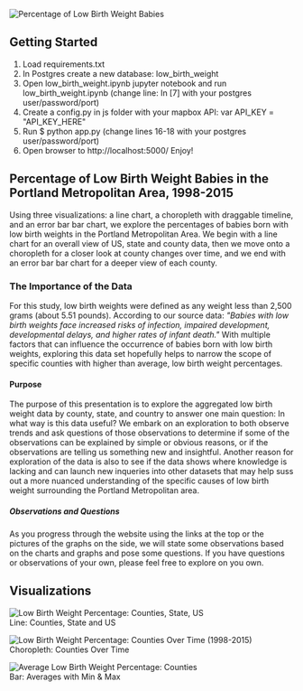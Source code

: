 <div class="container-fluid">

<div class="row">

<div class="col-md-12">

<nav class="navbar navbar-expand-lg navbar-light bg-light">

![Percentage of Low Birth Weight Babies](./static/images/logo.png "Percentage of Low Birth Weight Babies")

</nav>

## Getting Started

1.  Load requirements.txt
1.  In Postgres create a new database: low_birth_weight
1.  Open low_birth_weight.ipynb jupyter notebook and run low_birth_weight.ipynb (change line: In [7] with your postgres user/password/port)
1.  Create a config.py in js folder with your mapbox API: var API_KEY = "API_KEY_HERE"
1.  Run $ python app.py (change lines 16-18 with your postgres user/password/port)
1.  Open browser to http://localhost:5000/
Enjoy!
</div>

</div>

</div>

<div class="container">

<div class="row">

<div class="col-md-12 jumbotron mt-4">

## Percentage of Low Birth Weight Babies in the Portland Metropolitan Area, 1998-2015

</div>

<div class="col-md-6">
Using three visualizations: a line chart, a choropleth with draggable timeline, and an error bar bar chart, we explore the percentages of babies born with low birth weights in the Portland Metropolitan Area. We begin with a line chart for an overall view of US, state and county data, then we move onto a choropleth for a closer look at county changes over time, and we end with an error bar bar chart for a deeper view of each county.

### The Importance of the Data

For this study, low birth weights were defined as any weight less than 2,500 grams (about 5.51 pounds). According to our source data: _"Babies with low birth weights face increased risks of infection, impaired development, developmental delays, and higher rates of infant death."_ With multiple factors that can influence the occurrence of babies born with low birth weights, exploring this data set hopefully helps to narrow the scope of specific counties with higher than average, low birth weight percentages.

#### Purpose

The purpose of this presentation is to explore the aggregated low birth weight data by county, state, and country to answer one main question: In what way is this data useful? We embark on an exploration to both observe trends and ask questions of those observations to determine if some of the observations can be explained by simple or obvious reasons, or if the observations are telling us something new and insightful. Another reason for exploration of the data is also to see if the data shows where knowledge is lacking and can launch new inqueries into other datasets that may help suss out a more nuanced understanding of the specific causes of low birth weight surrounding the Portland Metropolitan area.

##### Observations and Questions

As you progress through the website using the links at the top or the pictures of the graphs on the side, we will state some observations based on the charts and graphs and pose some questions. If you have questions or observations of your own, please feel free to explore on you own.

</div>

<div class="col-md-6">

<section id="visualizations">

## Visualizations

<div id="three_visualizations">

![Low Birth Weight Percentage: Counties, State, US](./static/images/linechart.png)  
Line: Counties, State and US

![Low Birth Weight Percentage: Counties Over Time (1998-2015)](./static/images/choropleth.png)  
Choropleth: Counties Over Time  

![Average Low Birth Weight Percentage: Counties](./static/images/errorbars.png)  
Bar: Averages with Min & Max
</div>

</section>

</div>

</div>

</div>